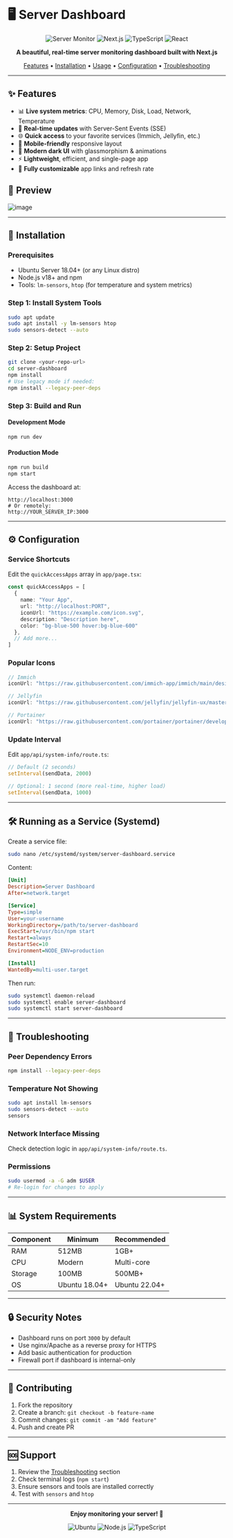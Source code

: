 # 🖥️ Server Dashboard

<div align="center">

![Server Monitor](https://img.shields.io/badge/Server-Monitor-blue?style=for-the-badge&logo=server&logoColor=white)
![Next.js](https://img.shields.io/badge/Next.js-15.0.0-black?style=for-the-badge&logo=next.js&logoColor=white)
![TypeScript](https://img.shields.io/badge/TypeScript-5.0.0-blue?style=for-the-badge&logo=typescript&logoColor=white)
![React](https://img.shields.io/badge/React-18.0.0-61DAFB?style=for-the-badge&logo=react&logoColor=black)

**A beautiful, real-time server monitoring dashboard built with Next.js**

[Features](#-features) • [Installation](#-installation) • [Usage](#-usage) • [Configuration](#-configuration) • [Troubleshooting](#-troubleshooting)

</div>

---

## ✨ Features

- 📊 **Live system metrics**: CPU, Memory, Disk, Load, Network, Temperature
- 🔄 **Real-time updates** with Server-Sent Events (SSE)
- 🌐 **Quick access** to your favorite services (Immich, Jellyfin, etc.)
- 📱 **Mobile-friendly** responsive layout
- 🧊 **Modern dark UI** with glassmorphism & animations
- ⚡ **Lightweight**, efficient, and single-page app
- 🔧 **Fully customizable** app links and refresh rate

## 📸 Preview

![image](https://github.com/user-attachments/assets/80e3a8c6-e13b-4393-a142-484616d7cd0c)


---

## 🚀 Installation

### Prerequisites

- Ubuntu Server 18.04+ (or any Linux distro)
- Node.js v18+ and npm
- Tools: `lm-sensors`, `htop` (for temperature and system metrics)

### Step 1: Install System Tools

```bash
sudo apt update
sudo apt install -y lm-sensors htop
sudo sensors-detect --auto
```

### Step 2: Setup Project

```bash
git clone <your-repo-url>
cd server-dashboard
npm install
# Use legacy mode if needed:
npm install --legacy-peer-deps
```

### Step 3: Build and Run

#### Development Mode

```bash
npm run dev
```

#### Production Mode

```bash
npm run build
npm start
```

Access the dashboard at:

```
http://localhost:3000
# Or remotely:
http://YOUR_SERVER_IP:3000
```

---

## ⚙️ Configuration

### Service Shortcuts

Edit the `quickAccessApps` array in `app/page.tsx`:

```ts
const quickAccessApps = [
  {
    name: "Your App",
    url: "http://localhost:PORT",
    iconUrl: "https://example.com/icon.svg",
    description: "Description here",
    color: "bg-blue-500 hover:bg-blue-600"
  },
  // Add more...
]
```

### Popular Icons

```ts
// Immich
iconUrl: "https://raw.githubusercontent.com/immich-app/immich/main/design/immich-logo.svg"

// Jellyfin
iconUrl: "https://raw.githubusercontent.com/jellyfin/jellyfin-ux/master/branding/SVG/icon-transparent.svg"

// Portainer
iconUrl: "https://raw.githubusercontent.com/portainer/portainer/develop/app/assets/ico/favicon.svg"
```

### Update Interval

Edit `app/api/system-info/route.ts`:

```ts
// Default (2 seconds)
setInterval(sendData, 2000)

// Optional: 1 second (more real-time, higher load)
setInterval(sendData, 1000)
```

---

## 🛠️ Running as a Service (Systemd)

Create a service file:

```bash
sudo nano /etc/systemd/system/server-dashboard.service
```

Content:

```ini
[Unit]
Description=Server Dashboard
After=network.target

[Service]
Type=simple
User=your-username
WorkingDirectory=/path/to/server-dashboard
ExecStart=/usr/bin/npm start
Restart=always
RestartSec=10
Environment=NODE_ENV=production

[Install]
WantedBy=multi-user.target
```

Then run:

```bash
sudo systemctl daemon-reload
sudo systemctl enable server-dashboard
sudo systemctl start server-dashboard
```

---

## 🔧 Troubleshooting

### Peer Dependency Errors

```bash
npm install --legacy-peer-deps
```

### Temperature Not Showing

```bash
sudo apt install lm-sensors
sudo sensors-detect --auto
sensors
```

### Network Interface Missing

Check detection logic in `app/api/system-info/route.ts`.

### Permissions

```bash
sudo usermod -a -G adm $USER
# Re-login for changes to apply
```

---

## 📊 System Requirements

| Component | Minimum | Recommended |
|----------|---------|-------------|
| RAM      | 512MB   | 1GB+        |
| CPU      | Modern  | Multi-core  |
| Storage  | 100MB   | 500MB+      |
| OS       | Ubuntu 18.04+ | Ubuntu 22.04+ |

---

## 🔒 Security Notes

- Dashboard runs on port `3000` by default
- Use nginx/Apache as a reverse proxy for HTTPS
- Add basic authentication for production
- Firewall port if dashboard is internal-only

---

## 🤝 Contributing

1. Fork the repository
2. Create a branch: `git checkout -b feature-name`
3. Commit changes: `git commit -am "Add feature"`
4. Push and create PR

---

## 🆘 Support

1. Review the [Troubleshooting](#-troubleshooting) section
2. Check terminal logs (`npm start`)
3. Ensure sensors and tools are installed correctly
4. Test with `sensors` and `htop`

---

<div align="center">

**Enjoy monitoring your server! 🎉**

![Ubuntu](https://img.shields.io/badge/Ubuntu-E95420?style=flat&logo=ubuntu&logoColor=white)
![Node.js](https://img.shields.io/badge/Node.js-339933?style=flat&logo=node.js&logoColor=white)
![TypeScript](https://img.shields.io/badge/TypeScript-3178C6?style=flat&logo=typescript&logoColor=white)

</div>
